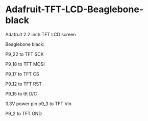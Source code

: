 # Adafruit-TFT-LCD-Beaglebone-black

Adafruit 2.2 inch TFT LCD screen

Beaglebone black:

P9_22 to TFT SCK

P9_18 to TFT MOSI

P9_17 to TFT CS

P9_12 to TFT RST

P9_15 to tft D/C

3.3V power pin p9_3 to TFT Vin

P9_2 to TFT GND
